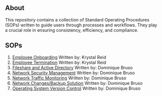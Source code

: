 ## About
This repository contains a collection of Standard Operating Procedures (SOPs) written to guide users through processes and workflows. They play a crucial role in ensuring consistency, efficiency, and compliance.

## SOPs

1. [Employee Onboarding](SOP-employee-onboarding.md) Written by: Krystal Reid
2. [Employee Termination](SOP-employee-termination.md) Written by: Krystal Reid
3. [Fileshare and Active Directory](SOP-fileshare-activedirectory.md) Written by: Dominique Bruso
4. [Network Security Management](SOP-network-security-management.md) Written by: Dominique Bruso
5. [Network Traffic Monitoring](SOP-network-traffic-monitoring.md) Written by: Dominique Bruso
6. [Network Changes/Backup Solution]() Written by: Dominique Bruso
7. [Operating System Version Control]() Written by: Dominique Bruso 
